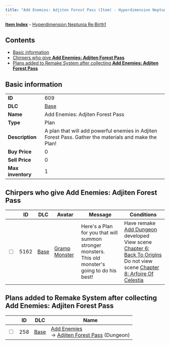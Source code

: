 ```yaml
---
title: "Add Enemies: Adjiten Forest Pass (Item) - Hyperdimension Neptunia Re;Birth1"
---
```


[**Item Index**](/neptunia/rb1/item/index.html) - [Hyperdimension Neptunia Re;Birth1](/neptunia/rb1)

## Contents

- [Basic information](#basic-information)
- [Chirpers who give **Add Enemies: Adjiten Forest Pass**](#chirpers-who-give-add-enemies-adjiten-forest-pass)
- [Plans added to Remake System after collecting **Add Enemies: Adjiten Forest Pass**](#plans-added-to-remake-system-after-collecting-add-enemies-adjiten-forest-pass)

## Basic information

|   |   |
| -- | -- |
| **ID** | 609 |
| **DLC** | [Base](/neptunia/rb1/dlc/1-base.html) |
| **Name** | Add Enemies: Adjiten Forest Pass |
| **Type** | Plan |
| **Description** | A plan that will add powerful enemies in Adjiten Forest Pass. Gather the materials and make the Plan! |
| **Buy Price** | 0 |
| **Sell Price** | 0 |
| **Max inventory** | 1 |

## Chirpers who give **Add Enemies: Adjiten Forest Pass**

|    | ID | DLC | Avatar | Message | Conditions |
| -- | -- | --- | ------ | ------- | ---------- |
| <input type="checkbox" id="rb1-chirper-event-1-5162" class="trackbox" /> | 5162 | [Base](/neptunia/rb1/dlc/1-base.html) | [Gramp Monster](/neptunia/rb1/avatar/1-243-gramp-monster.html) | Here's a Plan for you that will summon stronger monsters.<br />This old monster's going to do his best! | Have remake [Add Dungeon](/neptunia/rb1/remake/1-221-add-dungeon.html) developed<br />View scene [Chapter 6: Back To Origins](/neptunia/rb1/scene/1-607-chapter-6-back-to-origins.html)<br />Do not view scene [Chapter 8: Arfoire Of Celestia](/neptunia/rb1/scene/1-801-chapter-8-arfoire-of-celestia.html) |

## Plans added to Remake System after collecting **Add Enemies: Adjiten Forest Pass**

|    | ID | DLC | Name |
| -- | -- | --- | ---- |
| <input type="checkbox" id="rb1-remake-1-258" class="trackbox" /> | 258 | [Base](/neptunia/rb1/dlc/1-base.html) | [Add Enemies](/neptunia/rb1/remake/1-258-add-enemies.html)<br />→ [Adjiten Forest Pass](/neptunia/rb1/dungeon/1-117-adjiten-forest-pass.html) (Dungeon) |